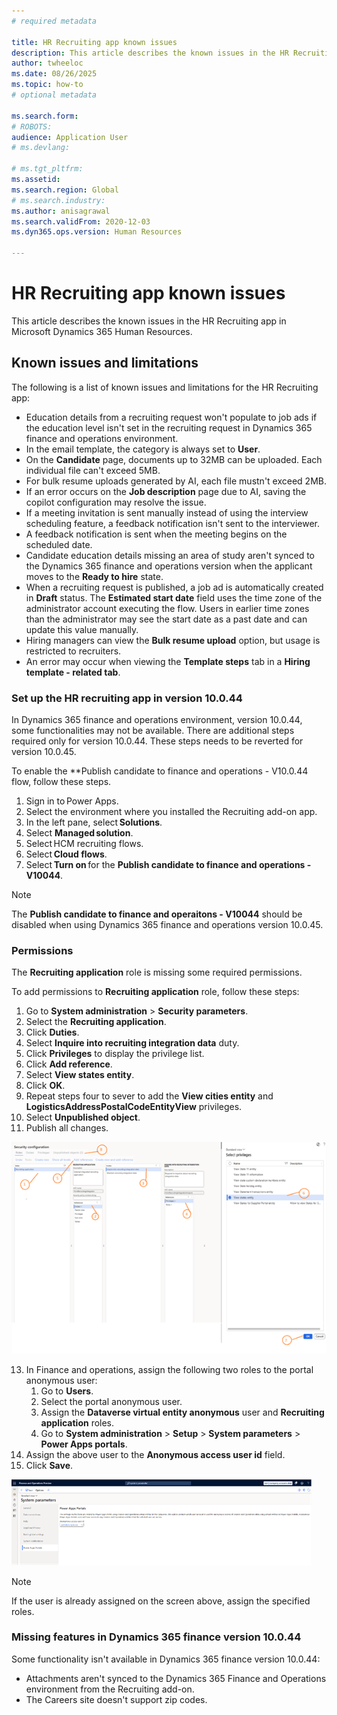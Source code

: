 ```yaml
---
# required metadata

title: HR Recruiting app known issues 
description: This article describes the known issues in the HR Recruiting app in Microsoft Dynamics 365 Human Resources.
author: twheeloc
ms.date: 08/26/2025
ms.topic: how-to
# optional metadata

ms.search.form: 
# ROBOTS: 
audience: Application User
# ms.devlang: 

# ms.tgt_pltfrm: 
ms.assetid: 
ms.search.region: Global
# ms.search.industry: 
ms.author: anisagrawal
ms.search.validFrom: 2020-12-03
ms.dyn365.ops.version: Human Resources

---
```


# HR Recruiting app known issues 

This article describes the known issues in the HR Recruiting app in Microsoft Dynamics 365 Human Resources.


## Known issues and limitations 

The following is a list of known issues and limitations for the HR Recruiting app:
  - Education details from a recruiting request won't populate to job ads if the education level isn't set in the recruiting request in Dynamics 365 finance and operations environment.
  - In the email template, the category is always set to **User**.
  - On the **Candidate** page, documents up to 32MB can be uploaded. Each individual file can't exceed 5MB.
  - For bulk resume uploads generated by AI, each file mustn't exceed 2MB.
  - If an error occurs on the **Job description** page due to AI, saving the copilot configuration may resolve the issue.
  - If a meeting invitation is sent manually instead of using the interview scheduling feature, a feedback notification isn't sent to the interviewer.
  - A feedback notification is sent when the meeting begins on the scheduled date.
  - Candidate education details missing an area of study aren't synced to the Dynamics 365 finance and operations version when the applicant moves to the **Ready to hire** state.
  - When a recruiting request is published, a job ad is automatically created in **Draft** status. The **Estimated start date** field uses the time zone of the administrator account executing the flow. Users in earlier time zones than the administrator may see the start date as a past date and can update this value manually.
  - Hiring managers can view the **Bulk resume upload** option, but usage is restricted to recruiters.
  - An error may occur when viewing the **Template steps** tab in a **Hiring template - related tab**. 

### Set up the HR recruiting app in version 10.0.44 

In Dynamics 365 finance and operations environment, version 10.0.44, some functionalities may not be available. There are additional steps required only for version 10.0.44. These steps needs to be reverted for version 10.0.45. 

To enable the **Publish candidate to finance and operations - V10.0.44 flow, follow these steps. 
1. Sign in to Power Apps.
2. Select the environment where you installed the Recruiting add-on app.
3. In the left pane, select **Solutions**.
4. Select **Managed solution**.
5. Select HCM recruiting flows.
6. Select **Cloud flows**.
7. Select **Turn on** for the **Publish candidate to finance and operations - V10044**.

>[!Note]
> The **Publish candidate to finance and operaitons - V10044** should be disabled when using Dynamics 365 finance and operations version 10.0.45. 

### Permissions 
The **Recruiting application** role is missing some required permissions. 

To add permissions to **Recruiting application** role, follow these steps:   
1. Go to **System administration** > **Security parameters**.
2. Select the **Recruiting application**.
3. Click **Duties**.
4. Select **Inquire into recruiting integration data** duty.
5. Click **Privileges** to display the privilege list.
6. Click **Add reference**.
7. Select **View states entity**.
8. Click **OK**.
9. Repeat steps four to sever to add the **View cities entity** and **LogisticsAddressPostalCodeEntityView** privileges.
10. Select **Unpublished object**.
11. Publish all changes.


[![Secruity configuration.](./media/secruityconfig.png)](./media/secruityconfig.png)

 

13. In Finance and operations, assign the following two roles to the portal anonymous user: 
      1. Go to **Users**.
      2. Select the portal anonymous user.
      3. Assign the **Dataverse virtual entity anonymous** user and **Recruiting application** roles.
      4. Go to **System administration** > **Setup** > **System parameters** > **Power Apps portals**.
14. Assign the above user to the **Anonymous access user id** field.
15. Click **Save**.

[![System parameters.](./media/systempara.png)](./media/systempara.png)

>[!Note]
> If the user is already assigned on the screen above, assign the specified roles. 

 

### Missing features in Dynamics 365 finance version 10.0.44 
Some functionality isn't available in Dynamics 365 finance version 10.0.44:
 - Attachments aren't synced to the Dynamics 365 Finance and Operations environment from the Recruiting add-on.
 - The Careers site doesn't support zip codes. 


